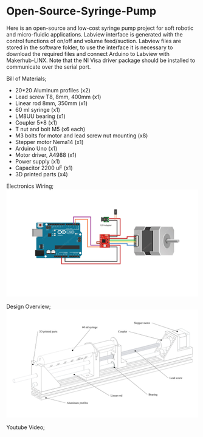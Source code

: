 # Open-Source-Syringe-Pump
Here is an open-source and low-cost syringe pump project for soft robotic and micro-fluidic applications. Labview interface is generated with the control functions of on/off and volume feed/suction. Labview files are stored in the software folder, to use the interface it is necessary to download the required files and connect Arduino to Labview with Makerhub-LINX. Note that the NI Visa driver package should be installed to communicate over the serial port.

Bill of Materials;
- 20*20 Aluminum profiles (x2)
- Lead screw T8, 8mm, 400mm (x1)
- Linear rod 8mm, 350mm (x1)
- 60 ml syringe (x1)
- LM8UU bearing (x1)
- Coupler 5*8 (x1)
- T nut and bolt M5 (x6 each)
- M3 bolts for motor and lead screw nut mounting (x8)
- Stepper motor Nema14 (x1)
- Arduino Uno (x1)
- Motor driver, A4988 (x1)
- Power supply (x1)
- Capacitor 2200 uF (x1)
- 3D printed parts (x4)

Electronics Wiring;
![](03_Images/circuit.jpg)

Design Overview;
![](03_Images/design.jpg)

Youtube Video;
